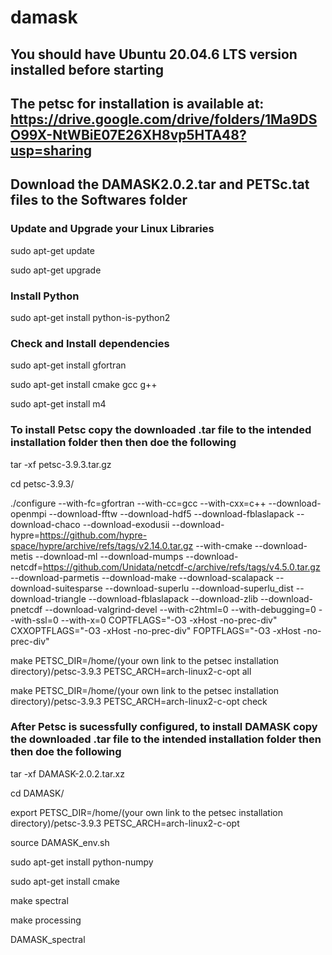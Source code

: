 # damask  

## You should have Ubuntu 20.04.6 LTS version installed before starting

## The petsc for installation is available at: https://drive.google.com/drive/folders/1Ma9DSO99X-NtWBiE07E26XH8vp5HTA48?usp=sharing  

## Download the DAMASK2.0.2.tar and PETSc.tat files to the Softwares folder  

### Update and Upgrade your Linux Libraries

sudo apt-get update  
  
sudo apt-get upgrade  

### Install Python

sudo apt-get install python-is-python2  

### Check and Install dependencies

sudo apt-get install gfortran  
  
sudo apt-get install cmake gcc g++

sudo apt-get install m4

### To install Petsc copy the downloaded .tar file to the intended installation folder then then doe the following

tar -xf petsc-3.9.3.tar.gz   
  
cd petsc-3.9.3/  
  
./configure --with-fc=gfortran --with-cc=gcc --with-cxx=c++ --download-openmpi --download-fftw --download-hdf5 --download-fblaslapack --download-chaco --download-exodusii --download-hypre=https://github.com/hypre-space/hypre/archive/refs/tags/v2.14.0.tar.gz --with-cmake --download-metis --download-ml --download-mumps --download-netcdf=https://github.com/Unidata/netcdf-c/archive/refs/tags/v4.5.0.tar.gz --download-parmetis --download-make --download-scalapack --download-suitesparse --download-superlu --download-superlu_dist --download-triangle --download-fblaslapack --download-zlib --download-pnetcdf --download-valgrind-devel --with-c2html=0 --with-debugging=0 --with-ssl=0 --with-x=0 COPTFLAGS="-O3 -xHost -no-prec-div" CXXOPTFLAGS="-O3 -xHost -no-prec-div" FOPTFLAGS="-O3 -xHost -no-prec-div"   
  
make PETSC_DIR=/home/(your own link to the petsec installation directory)/petsc-3.9.3 PETSC_ARCH=arch-linux2-c-opt all   
  
make PETSC_DIR=/home/(your own link to the petsec installation directory)/petsc-3.9.3 PETSC_ARCH=arch-linux2-c-opt check  

### After Petsc is sucessfully configured, to install DAMASK copy the downloaded .tar file to the intended installation folder then then doe the following

tar -xf DAMASK-2.0.2.tar.xz   
  
cd DAMASK/  
  
export  PETSC_DIR=/home/(your own link to the petsec installation directory)/petsc-3.9.3 PETSC_ARCH=arch-linux2-c-opt   
  
source DAMASK_env.sh   
  
sudo apt-get install python-numpy  
  
sudo apt-get install cmake  
  
make spectral  
  
make processing  
  
DAMASK_spectral   
